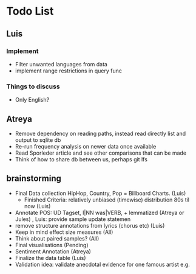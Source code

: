 # Todo List

## Luis

### Implement
* Filter unwanted languages from data
* implement range restrictions in query func

### Things to discuss
* Only English?

## Atreya

* Remove dependency on reading paths, instead read directly list and output to sqlite db
* Re-run frequency analysis on newer data once available
* Read Sporleder article and see other comparisons that can be made
* Think of how to share db between us, perhaps git lfs



## brainstorming

* Final Data collection HipHop, Country, Pop = Billboard Charts. (Luis)
  * Finished Criteria: relatively unbiased (timewise) distribution 80s til now (Luis) 
* Annotate POS: UD Tagset, I|NN was|VERB, + lemmatized (Atreya or Jules) , Luis: provide sample update statemen
* remove structure annotations from lyrics (chorus etc) (Luis)
* Keep in mind effect size measures (All)
* Think about paired samples? (All)
* Final visualisations (Pending)
* Sentiment Annotation (Atreya)
* Finalize the data table (Luis)
* Validation idea: validate anecdotal evidence for one famous artist e.g. 








